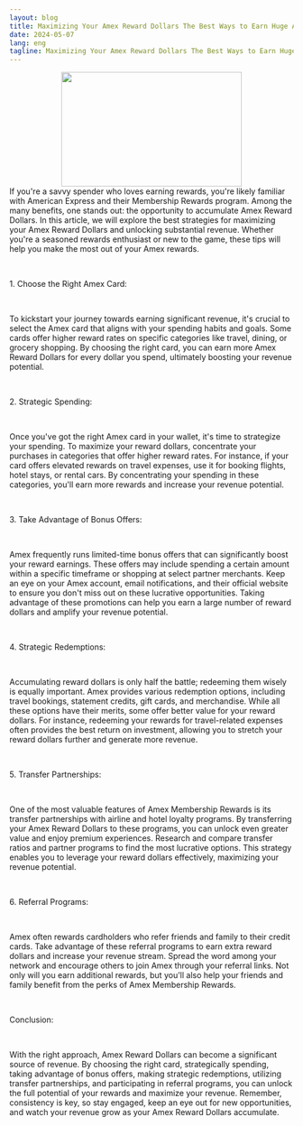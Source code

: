```yaml
---
layout: blog
title: Maximizing Your Amex Reward Dollars The Best Ways to Earn Huge Amounts of Revenue
date: 2024-05-07
lang: eng
tagline: Maximizing Your Amex Reward Dollars The Best Ways to Earn Huge Amounts of Revenue
---
```

<p></p><div class="separator" style="clear: both; text-align: center;"><a href="https://blogger.googleusercontent.com/img/b/R29vZ2xl/AVvXsEjaup2h4l1EjYpq_RtQTAf41zP32zCj5l-AMCK8xDsl8Y-Og3ghYCXDq0qmzxx4wClAYvSbXdRzHIT_0IBmTkASdEIG3B-kLk_8P7y0YU2D9VoxGcgYQVe74rAiiHdU5gMiEHBR4ow81B3fFKnTLaTrLJZ8a7Sy8vxbzR4Hqn28X_paikkH6-AhE58nAw/s480/IMG_9753.jpeg" imageanchor="1" style="margin-left: 1em; margin-right: 1em;"><img border="0" data-original-height="304" data-original-width="480" height="203" src="https://blogger.googleusercontent.com/img/b/R29vZ2xl/AVvXsEjaup2h4l1EjYpq_RtQTAf41zP32zCj5l-AMCK8xDsl8Y-Og3ghYCXDq0qmzxx4wClAYvSbXdRzHIT_0IBmTkASdEIG3B-kLk_8P7y0YU2D9VoxGcgYQVe74rAiiHdU5gMiEHBR4ow81B3fFKnTLaTrLJZ8a7Sy8vxbzR4Hqn28X_paikkH6-AhE58nAw/s320/IMG_9753.jpeg" width="320" /></a></div>If you're a savvy spender who loves earning rewards, you're likely familiar with American Express and their Membership Rewards program. Among the many benefits, one stands out: the opportunity to accumulate Amex Reward Dollars. In this article, we will explore the best strategies for maximizing your Amex Reward Dollars and unlocking substantial revenue. Whether you're a seasoned rewards enthusiast or new to the game, these tips will help you make the most out of your Amex rewards.<p></p><p><br /></p><p>1. Choose the Right Amex Card:</p><p><br /></p><p>To kickstart your journey towards earning significant revenue, it's crucial to select the Amex card that aligns with your spending habits and goals. Some cards offer higher reward rates on specific categories like travel, dining, or grocery shopping. By choosing the right card, you can earn more Amex Reward Dollars for every dollar you spend, ultimately boosting your revenue potential.</p><p><br /></p><p>2. Strategic Spending:</p><p><br /></p><p>Once you've got the right Amex card in your wallet, it's time to strategize your spending. To maximize your reward dollars, concentrate your purchases in categories that offer higher reward rates. For instance, if your card offers elevated rewards on travel expenses, use it for booking flights, hotel stays, or rental cars. By concentrating your spending in these categories, you'll earn more rewards and increase your revenue potential.</p><p><br /></p><p>3. Take Advantage of Bonus Offers:</p><p><br /></p><p>Amex frequently runs limited-time bonus offers that can significantly boost your reward earnings. These offers may include spending a certain amount within a specific timeframe or shopping at select partner merchants. Keep an eye on your Amex account, email notifications, and their official website to ensure you don't miss out on these lucrative opportunities. Taking advantage of these promotions can help you earn a large number of reward dollars and amplify your revenue potential.</p><p><br /></p><p>4. Strategic Redemptions:</p><p><br /></p><p>Accumulating reward dollars is only half the battle; redeeming them wisely is equally important. Amex provides various redemption options, including travel bookings, statement credits, gift cards, and merchandise. While all these options have their merits, some offer better value for your reward dollars. For instance, redeeming your rewards for travel-related expenses often provides the best return on investment, allowing you to stretch your reward dollars further and generate more revenue.</p><p><br /></p><p>5. Transfer Partnerships:</p><p><br /></p><p>One of the most valuable features of Amex Membership Rewards is its transfer partnerships with airline and hotel loyalty programs. By transferring your Amex Reward Dollars to these programs, you can unlock even greater value and enjoy premium experiences. Research and compare transfer ratios and partner programs to find the most lucrative options. This strategy enables you to leverage your reward dollars effectively, maximizing your revenue potential.</p><p><br /></p><p>6. Referral Programs:</p><p><br /></p><p>Amex often rewards cardholders who refer friends and family to their credit cards. Take advantage of these referral programs to earn extra reward dollars and increase your revenue stream. Spread the word among your network and encourage others to join Amex through your referral links. Not only will you earn additional rewards, but you'll also help your friends and family benefit from the perks of Amex Membership Rewards.</p><p><br /></p><p>Conclusion:</p><p><br /></p><p>With the right approach, Amex Reward Dollars can become a significant source of revenue. By choosing the right card, strategically spending, taking advantage of bonus offers, making strategic redemptions, utilizing transfer partnerships, and participating in referral programs, you can unlock the full potential of your rewards and maximize your revenue. Remember, consistency is key, so stay engaged, keep an eye out for new opportunities, and watch your revenue grow as your Amex Reward Dollars accumulate.</p>
